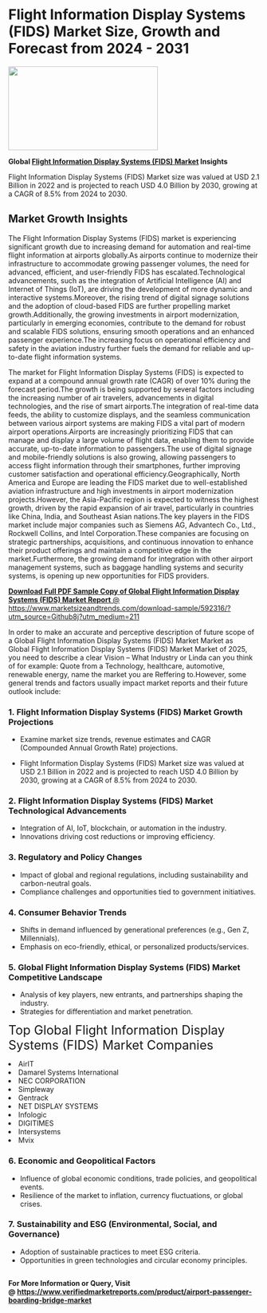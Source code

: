 <H1>Flight Information Display Systems (FIDS) Market Size, Growth and Forecast from 2024 - 2031</H1><img class="aligncenter size-medium wp-image-584254" src="https://thirdeyenews.in/wp-content/uploads/2024/09/Global-Market-Research-300x168.jpeg" alt="" width="300" height="168" /><p><strong>Global&nbsp;<a href="https://www.marketsizeandtrends.com/download-sample/592316/?utm_source=Github8j?utm_medium=211">Flight Information Display Systems (FIDS) Market</a> Insights</strong></p><p>Flight Information Display Systems (FIDS) Market size was valued at USD 2.1 Billion in 2022 and is projected to reach USD 4.0 Billion by 2030, growing at a CAGR of 8.5% from 2024 to 2030.</p><p><h2>Market Growth Insights</h2> <p>The Flight Information Display Systems (FIDS) market is experiencing significant growth due to increasing demand for automation and real-time flight information at airports globally.As airports continue to modernize their infrastructure to accommodate growing passenger volumes, the need for advanced, efficient, and user-friendly FIDS has escalated.Technological advancements, such as the integration of Artificial Intelligence (AI) and Internet of Things (IoT), are driving the development of more dynamic and interactive systems.Moreover, the rising trend of digital signage solutions and the adoption of cloud-based FIDS are further propelling market growth.Additionally, the growing investments in airport modernization, particularly in emerging economies, contribute to the demand for robust and scalable FIDS solutions, ensuring smooth operations and an enhanced passenger experience.The increasing focus on operational efficiency and safety in the aviation industry further fuels the demand for reliable and up-to-date flight information systems.</p> <p><a href="#"></a></p> <p>The market for Flight Information Display Systems (FIDS) is expected to expand at a compound annual growth rate (CAGR) of over 10% during the forecast period.The growth is being supported by several factors including the increasing number of air travelers, advancements in digital technologies, and the rise of smart airports.The integration of real-time data feeds, the ability to customize displays, and the seamless communication between various airport systems are making FIDS a vital part of modern airport operations.Airports are increasingly prioritizing FIDS that can manage and display a large volume of flight data, enabling them to provide accurate, up-to-date information to passengers.The use of digital signage and mobile-friendly solutions is also growing, allowing passengers to access flight information through their smartphones, further improving customer satisfaction and operational efficiency.Geographically, North America and Europe are leading the FIDS market due to well-established aviation infrastructure and high investments in airport modernization projects.However, the Asia-Pacific region is expected to witness the highest growth, driven by the rapid expansion of air travel, particularly in countries like China, India, and Southeast Asian nations.The key players in the FIDS market include major companies such as Siemens AG, Advantech Co., Ltd., Rockwell Collins, and Intel Corporation.These companies are focusing on strategic partnerships, acquisitions, and continuous innovation to enhance their product offerings and maintain a competitive edge in the market.Furthermore, the growing demand for integration with other airport management systems, such as baggage handling systems and security systems, is opening up new opportunities for FIDS providers.<p><a href="#"></p><p><span class=""><strong>Download Full PDF Sample Copy of Global Flight Information Display Systems (FIDS) Market Report</strong> @ <a href="https://www.marketsizeandtrends.com/download-sample/592316/?utm_source=Github8j?utm_medium=211" target="_blank">https://www.marketsizeandtrends.com/download-sample/592316/?utm_source=Github8j?utm_medium=211</a></span></p><p>In order to make an accurate and perceptive description of future scope of a Global&nbsp;Flight Information Display Systems (FIDS) Market Market as Global&nbsp;Flight Information Display Systems (FIDS) Market Market of 2025, you need to describe a clear Vision &ndash; What Industry or Linda can you think of for example: Quote from a Technology, healthcare, automotive, renewable energy, name the market you are Reffering to.However, some general trends and factors usually impact market reports and their future outlook include:</p><h3>1.&nbsp;<strong>Flight Information Display Systems (FIDS) Market Growth Projections</strong></h3><ul><li>Examine market size trends, revenue estimates and CAGR (Compounded Annual Growth Rate) projections.</li><li><p>Flight Information Display Systems (FIDS) Market size was valued at USD 2.1 Billion in 2022 and is projected to reach USD 4.0 Billion by 2030, growing at a CAGR of 8.5% from 2024 to 2030.</p></li></ul><h3>2.&nbsp;<strong>Flight Information Display Systems (FIDS) Market Technological Advancements</strong></h3><ul><li>Integration of AI, IoT, blockchain, or automation in the industry.</li><li>Innovations driving cost reductions or improving efficiency.</li></ul><h3>3.&nbsp;<strong>Regulatory and Policy Changes</strong></h3><ul><li>Impact of global and regional regulations, including sustainability and carbon-neutral goals.</li><li>Compliance challenges and opportunities tied to government initiatives.</li></ul><h3>4.&nbsp;<strong>Consumer Behavior Trends</strong></h3><ul><li>Shifts in demand influenced by generational preferences (e.g., Gen Z, Millennials).</li><li>Emphasis on eco-friendly, ethical, or personalized products/services.</li></ul><h3>5.&nbsp;<strong>Global Flight Information Display Systems (FIDS) Market Competitive Landscape</strong></h3><ul><li>Analysis of key players, new entrants, and partnerships shaping the industry.</li><li>Strategies for differentiation and market penetration.</li></ul><p data-pm-slice="1 1 []"><span style="color: inherit; font-family: inherit; font-size: 25px;">Top Global Flight Information Display Systems (FIDS) Market Companies</span></p><div class="" data-test-id=""><p><li> AirIT</li><li> Damarel Systems International</li><li> NEC CORPORATION</li><li> Simpleway</li><li> Gentrack</li><li> NET DISPLAY SYSTEMS</li><li> Infologic</li><li> DIGITIMES</li><li> Intersystems</li><li> Mvix</li></p></div><h3>6.&nbsp;<strong>Economic and Geopolitical Factors</strong></h3><ul><li>Influence of global economic conditions, trade policies, and geopolitical events.</li><li>Resilience of the market to inflation, currency fluctuations, or global crises.</li></ul><h3>7.&nbsp;<strong>Sustainability and ESG (Environmental, Social, and Governance)</strong></h3><ul><li>Adoption of sustainable practices to meet ESG criteria.</li><li>Opportunities in green technologies and circular economy principles.</li></ul><h2><strong style="font-size: 14px;">For More Information or Query, Visit @&nbsp;</strong><a style="background-color: #ffffff; font-size: 14px;" href="https://www.marketsizeandtrends.com/report/flight-information-display-systems-fids-market/" target="_blank">https://www.verifiedmarketreports.com/product/airport-passenger-boarding-bridge-market</a></h2>